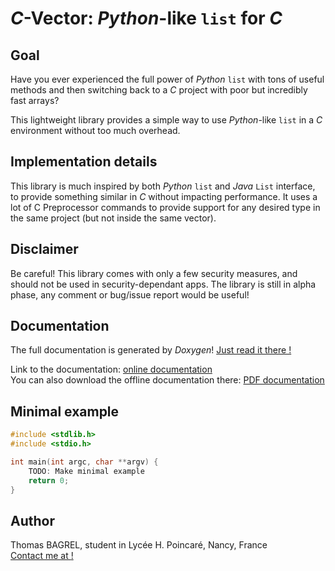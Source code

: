 # *C*-Vector: *Python*-like `list` for *C*

## Goal

Have you ever experienced the full power of *Python* `list` with tons of useful methods and then switching back to a *C* project with poor but incredibly 
fast arrays?

This lightweight library provides a simple way to use *Python*-like `list` in a *C* environment without too much overhead.

## Implementation details

This library is much inspired by both *Python* `list` and *Java* `List` interface, to provide something similar in *C* without impacting performance.
It uses a lot of C Preprocessor commands to provide support for any desired 
type in the same project (but not inside the same vector).

## Disclaimer

Be careful! This library comes with only a few security measures, and should not be used in security-dependant apps. The library is still in alpha 
phase, any comment or bug/issue report would be useful!

## Documentation

The full documentation is generated by *Doxygen*! [Just read it there !](http://tbagrel1.github.io/cvector/doc/index.html)

Link to the documentation: [online documentation](http://tbagrel1.github.io/cvector/doc/index.html)  
You can also download the offline documentation there: [PDF documentation](http://tbagrel1.github.io/cvector/doc/latex/refman.pdf)

## Minimal example

```C
#include <stdlib.h>
#include <stdio.h>

int main(int argc, char **argv) {
    TODO: Make minimal example
    return 0;
}

```

## Author

Thomas BAGREL, student in Lycée H. Poincaré, Nancy, France  
[Contact me at <tomsb07 _at_ gmail _dot_ com>!](mailto:tomsb07@gmail.com)
